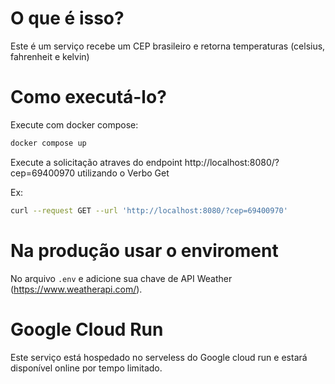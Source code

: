 # O que é isso?

Este é um serviço recebe um CEP brasileiro e retorna temperaturas (celsius, fahrenheit e kelvin) 

# Como executá-lo?

Execute com docker compose:


```bash
docker compose up
```

Execute a solicitação atraves do endpoint http://localhost:8080/?cep=69400970 utilizando o Verbo Get

Ex: 

```bash
curl --request GET --url 'http://localhost:8080/?cep=69400970'
```

# Na produção usar o enviroment 

No arquivo `.env` e adicione sua chave de API Weather (https://www.weatherapi.com/).

# Google Cloud Run

Este serviço está hospedado no serveless do Google cloud run e estará disponível online por tempo limitado. 